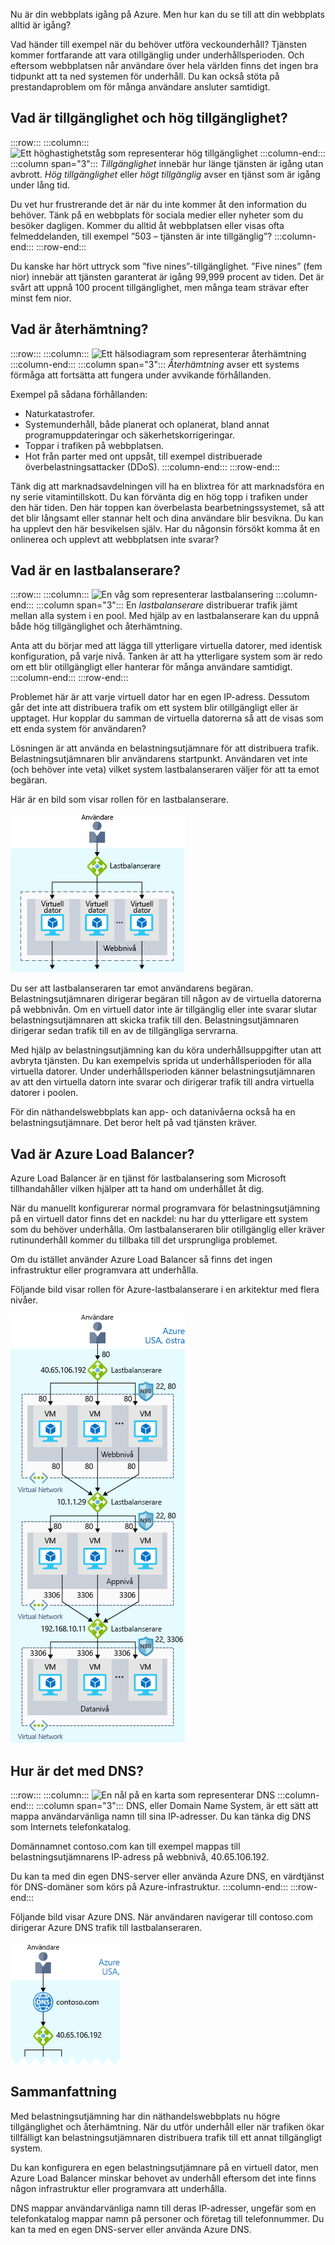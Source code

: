 Nu är din webbplats igång på Azure. Men hur kan du se till att din webbplats alltid är igång?

Vad händer till exempel när du behöver utföra veckounderhåll? Tjänsten kommer fortfarande att vara otillgänglig under underhållsperioden. Och eftersom webbplatsen når användare över hela världen finns det ingen bra tidpunkt att ta ned systemen för underhåll. Du kan också stöta på prestandaproblem om för många användare ansluter samtidigt.

## <a name="what-are-availability-and-high-availability"></a>Vad är tillgänglighet och hög tillgänglighet?

:::row:::
  :::column:::
    ![Ett höghastighetståg som representerar hög tillgänglighet](../media/3-availability.png)
  :::column-end:::
    :::column span="3"::: _Tillgänglighet_ innebär hur länge tjänsten är igång utan avbrott. _Hög tillgänglighet_ eller _högt tillgänglig_ avser en tjänst som är igång under lång tid.

Du vet hur frustrerande det är när du inte kommer åt den information du behöver. Tänk på en webbplats för sociala medier eller nyheter som du besöker dagligen. Kommer du alltid åt webbplatsen eller visas ofta felmeddelanden, till exempel ”503 – tjänsten är inte tillgänglig”?
  :::column-end:::
 :::row-end:::

Du kanske har hört uttryck som ”five nines”-tillgänglighet. ”Five nines” (fem nior) innebär att tjänsten garanterat är igång 99,999 procent av tiden. Det är svårt att uppnå 100 procent tillgänglighet, men många team strävar efter minst fem nior.

## <a name="what-is-resiliency"></a>Vad är återhämtning?

:::row:::
  :::column:::
    ![Ett hälsodiagram som representerar återhämtning](../media/3-resiliency.png)
  :::column-end:::
    :::column span="3"::: _Återhämtning_ avser ett systems förmåga att fortsätta att fungera under avvikande förhållanden.

Exempel på sådana förhållanden:

- Naturkatastrofer.
- Systemunderhåll, både planerat och oplanerat, bland annat programuppdateringar och säkerhetskorrigeringar.
- Toppar i trafiken på webbplatsen.
- Hot från parter med ont uppsåt, till exempel distribuerade överbelastningsattacker (DDoS).
  :::column-end:::
:::row-end:::

Tänk dig att marknadsavdelningen vill ha en blixtrea för att marknadsföra en ny serie vitamintillskott. Du kan förvänta dig en hög topp i trafiken under den här tiden. Den här toppen kan överbelasta bearbetningssystemet, så att det blir långsamt eller stannar helt och dina användare blir besvikna. Du kan ha upplevt den här besvikelsen själv. Har du någonsin försökt komma åt en onlinerea och upplevt att webbplatsen inte svarar?

## <a name="what-is-a-load-balancer"></a>Vad är en lastbalanserare?

:::row:::
  :::column:::
    ![En våg som representerar lastbalansering](../media/3-lb.png)
  :::column-end:::
    :::column span="3"::: En _lastbalanserare_ distribuerar trafik jämt mellan alla system i en pool. Med hjälp av en lastbalanserare kan du uppnå både hög tillgänglighet och återhämtning.

Anta att du börjar med att lägga till ytterligare virtuella datorer, med identisk konfiguration, på varje nivå. Tanken är att ha ytterligare system som är redo om ett blir otillgängligt eller hanterar för många användare samtidigt.
  :::column-end:::
:::row-end:::

Problemet här är att varje virtuell dator har en egen IP-adress. Dessutom går det inte att distribuera trafik om ett system blir otillgängligt eller är upptaget. Hur kopplar du samman de virtuella datorerna så att de visas som ett enda system för användaren?

Lösningen är att använda en belastningsutjämnare för att distribuera trafik. Belastningsutjämnaren blir användarens startpunkt. Användaren vet inte (och behöver inte veta) vilket system lastbalanseraren väljer för att ta emot begäran.

Här är en bild som visar rollen för en lastbalanserare.

![En bild som visar webbnivån i en arkitektur med tre nivåer. Webbnivån har flera virtuella datorer för att betjäna användarbegäranden. Det finns en lastbalanserare som distribuerar användarbegäranden mellan de virtuella datorerna.](../media/3-load-balancer.png)

Du ser att lastbalanseraren tar emot användarens begäran. Belastningsutjämnaren dirigerar begäran till någon av de virtuella datorerna på webbnivån. Om en virtuell dator inte är tillgänglig eller inte svarar slutar belastningsutjämnaren att skicka trafik till den. Belastningsutjämnaren dirigerar sedan trafik till en av de tillgängliga servrarna.

Med hjälp av belastningsutjämning kan du köra underhållsuppgifter utan att avbryta tjänsten. Du kan exempelvis sprida ut underhållsperioden för alla virtuella datorer. Under underhållsperioden känner belastningsutjämnaren av att den virtuella datorn inte svarar och dirigerar trafik till andra virtuella datorer i poolen.

För din näthandelswebbplats kan app- och datanivåerna också ha en belastningsutjämnare. Det beror helt på vad tjänsten kräver.

## <a name="what-is-azure-load-balancer"></a>Vad är Azure Load Balancer?

Azure Load Balancer är en tjänst för lastbalansering som Microsoft tillhandahåller vilken hjälper att ta hand om underhållet åt dig.

När du manuellt konfigurerar normal programvara för belastningsutjämning på en virtuell dator finns det en nackdel: nu har du ytterligare ett system som du behöver underhålla. Om lastbalanseraren blir otillgänglig eller kräver rutinunderhåll kommer du tillbaka till det ursprungliga problemet.

Om du istället använder Azure Load Balancer så finns det ingen infrastruktur eller programvara att underhålla.

Följande bild visar rollen för Azure-lastbalanserare i en arkitektur med flera nivåer.

![En bild som visar webbnivån i en arkitektur med tre nivåer. Webbnivån har flera virtuella datorer för att betjäna användarbegäranden. Det finns en lastbalanserare som distribuerar användarbegäranden mellan de virtuella datorerna.](../media/3-azure-load-balancer.png)

## <a name="what-about-dns"></a>Hur är det med DNS?

:::row:::
  :::column:::
    ![En nål på en karta som representerar DNS](../media/3-map-pin.png)
  :::column-end:::
    :::column span="3"::: DNS, eller Domain Name System, är ett sätt att mappa användarvänliga namn till sina IP-adresser. Du kan tänka dig DNS som Internets telefonkatalog.

Domännamnet contoso.com kan till exempel mappas till belastningsutjämnarens IP-adress på webbnivå, 40.65.106.192.

Du kan ta med din egen DNS-server eller använda Azure DNS, en värdtjänst för DNS-domäner som körs på Azure-infrastruktur.
  :::column-end:::
:::row-end:::

Följande bild visar Azure DNS. När användaren navigerar till contoso.com dirigerar Azure DNS trafik till lastbalanseraren.

![En bild som visar Azures domännamnssystem placerat framför lastbalanseraren.](../media/3-dns.png)

## <a name="summary"></a>Sammanfattning

Med belastningsutjämning har din näthandelswebbplats nu högre tillgänglighet och återhämtning. När du utför underhåll eller när trafiken ökar tillfälligt kan belastningsutjämnaren distribuera trafik till ett annat tillgängligt system.

Du kan konfigurera en egen belastningsutjämnare på en virtuell dator, men Azure Load Balancer minskar behovet av underhåll eftersom det inte finns någon infrastruktur eller programvara att underhålla.

DNS mappar användarvänliga namn till deras IP-adresser, ungefär som en telefonkatalog mappar namn på personer och företag till telefonnummer. Du kan ta med en egen DNS-server eller använda Azure DNS.
